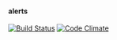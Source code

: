 #### alerts

[![Build Status](https://travis-ci.org/mbohun/alerts.svg)](https://travis-ci.org/mbohun/alerts) [![Code Climate](https://codeclimate.com/github/mbohun/alerts/badges/gpa.svg)](https://codeclimate.com/github/mbohun/alerts)
